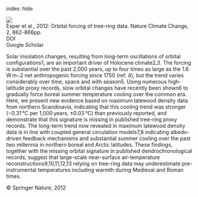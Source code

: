 index: hide

<div class="Citation">
    <div class="Citation-thumb CitationThumb-linked"  data-href="https://doi.org/10.1038/nclimate1589">
      <img src="https://static.claimspace.cloud/climate-study-static/refs/thumbs/10/Esper_et_al_2012-thumb.png" />
    </div>

  <div class="Citation-body">
    <div class="Citation-text">Esper et al., 2012: Orbital forcing of tree-ring data. <span class="Article-journal">Nature Climate Change, </span><span class="Article-volume">2, </span>862-866pp.</div>
    <div class="Citation-links">
      <div class="CitationLink" data-href="https://doi.org/10.1038/nclimate1589">
        <div class="CitationLink-icon CitationLink-Doi"></div>
        <div class="CitationLink-text">DOI</div>
      </div>
      <div class="CitationLink" data-href="https://scholar.google.com/scholar?q=10.1038/nclimate1589">
        <div class="CitationLink-icon CitationLink-Scholar"></div>
        <div class="CitationLink-text">Google Scholar</div>
      </div>
    </div>
  </div>
</div>

Solar insolation changes, resulting from long-term oscillations of orbital configurations1, are an important driver of Holocene climate2,3. The forcing is substantial over the past 2,000 years, up to four times as large as the 1.6 W m−2 net anthropogenic forcing since 1750 (ref. 4), but the trend varies considerably over time, space and with season5. Using numerous high-latitude proxy records, slow orbital changes have recently been shown6 to gradually force boreal summer temperature cooling over the common era. Here, we present new evidence based on maximum latewood density data from northern Scandinavia, indicating that this cooling trend was stronger (−0.31 °C per 1,000 years, ±0.03 °C) than previously reported, and demonstrate that this signature is missing in published tree-ring proxy records. The long-term trend now revealed in maximum latewood density data is in line with coupled general circulation models7,8 indicating albedo-driven feedback mechanisms and substantial summer cooling over the past two millennia in northern boreal and Arctic latitudes. These findings, together with the missing orbital signature in published dendrochronological records, suggest that large-scale near-surface air-temperature reconstructions9,10,11,12,13 relying on tree-ring data may underestimate pre-instrumental temperatures including warmth during Medieval and Roman times.

<div class="Citation-copy">
&copy; Springer Nature, 2012
</div>